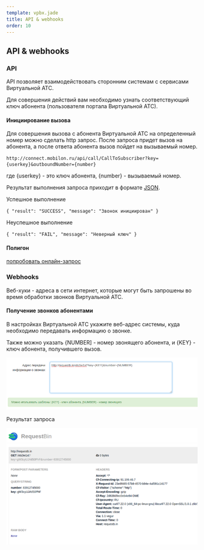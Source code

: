 ```yaml
--- 
template: vpbx.jade
title: API & webhooks
order: 10
---
```


## API & webhooks

### API 

API позволяет взаимодействовать сторонним системам с сервисами Виртуальной АТС. 

Для совершения действий вам необходимо узнать соответствующий ключ абонента (пользователя портала Виртуальной АТС). 

#### Инициирование вызова

Для совершения вызова с абонента Виртуальной АТС на определенный номер можно сделать http запрос. После запроса придет вызов на абонента, а после ответа абонента вызов пойдет на вызываемый номер.


`````
http://connect.mobilon.ru/api/call/CallToSubscriber?key={userkey}&outboundNumber={number}

`````
где {userkey} - это ключ абонента, {number} - вызываемый номер.

Результат выполнения запроса приходит в формате [JSON](http://ru.wikipedia.org/wiki/JSON). 

Успешное выполнение
`````
{ "result": "SUCCESS", "message": "Звонок инициирован" }
`````

Неуспешное выполнение
`````
{ "result": "FAIL", "message": "Неверный ключ" }
`````

#### Полигон

[попробовать онлайн-запрос](https://antirek.github.io/mobilon-demo)



### Webhooks 

Веб-хуки - адреса в сети интернет, которые могут быть запрошены во время обработки звонков Виртуальной АТС.


#### Получение звонков абонентами

В настройках Виртуальной АТС укажите веб-адрес системы, куда необходимо передавать информацию о звонке.

Также можно указать {NUMBER] - номер звонящего абонента, и {KEY} - ключ абонента, получившего вызов.

![](images/webhooks_1.png)

Результат запроса

![](images/webhooks_2.png)